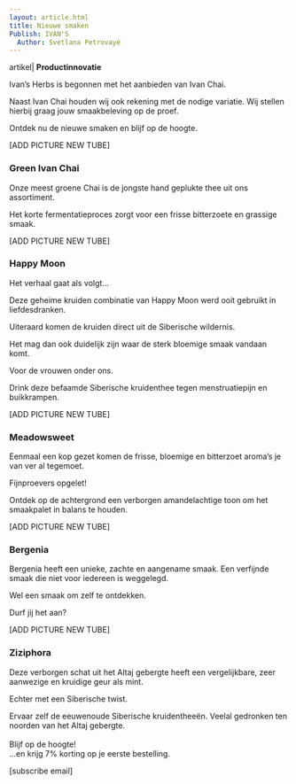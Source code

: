 ```yaml
---
layout: article.html
title: Nieuwe smaken
Publish: IVAN'S 
  Author: Svetlana Petrovayé
---
```

artikel| **Productinnovatie**

Ivan’s Herbs is begonnen met het aanbieden van Ivan Chai. 

Naast Ivan Chai houden wij ook rekening met de nodige variatie. Wij stellen hierbij graag jouw smaakbeleving op de proef. 

Ontdek nu de nieuwe smaken en blijf op de hoogte. 

[ADD PICTURE NEW TUBE]

### Green Ivan Chai
Onze meest groene Chai is de jongste hand geplukte thee uit ons assortiment. 

Het korte fermentatieproces zorgt voor een frisse bitterzoete en grassige smaak.


[ADD PICTURE NEW TUBE]

### Happy Moon
Het verhaal gaat als volgt...

Deze geheime kruiden combinatie van Happy Moon werd ooit gebruikt in liefdesdranken. 

Uiteraard komen de kruiden direct uit de Siberische wildernis. 

Het mag dan ook duidelijk zijn waar de sterk bloemige smaak vandaan komt. 

Voor de vrouwen onder ons.

Drink deze befaamde Siberische kruidenthee tegen menstruatiepijn en buikkrampen. 



[ADD PICTURE NEW TUBE]

### Meadowsweet
Eenmaal een kop gezet komen de frisse, bloemige en bitterzoet aroma’s je van ver al tegemoet. 

Fijnproevers opgelet!

Ontdek op de achtergrond een verborgen amandelachtige toon om het smaakpalet in balans te houden. 


[ADD PICTURE NEW TUBE]

### Bergenia
Bergenia heeft een unieke, zachte en aangename smaak. Een verfijnde smaak die niet voor iedereen is weggelegd. 

Wel een smaak om zelf te ontdekken. 

Durf jij het aan? 


[ADD PICTURE NEW TUBE]

### Ziziphora
Deze verborgen schat uit het Altaj gebergte heeft een vergelijkbare, zeer aanwezige en kruidige geur als mint. 

Echter met een Siberische twist. 

Ervaar zelf de eeuwenoude Siberische kruidentheeën. Veelal gedronken ten noorden van het Altaj gebergte. 
<br>
<br>
Blijf op de hoogte! <br>
...en krijg 7% korting op je eerste bestelling.

[subscribe email]
